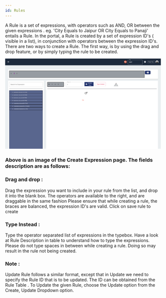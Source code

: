 ```yaml
---
id: Rules
---
```



A Rule is a set of expressions, with operators such as AND, OR between the given expressions . eg. 'City Equals to Jaipur OR City Equals to Panaji' entails a Rule. In the portal, a Rule is created by a set of expression ID's ( visible in a list), in conjunction with operators between the expression ID's. There are two ways to create a Rule. The first way, is by using the drag and drop feature, or by simply typing the rule to be created.

![alt text for screen readers](/img/rule/rules.png "Text to show on mouseover")

### Above is an image of the Create Expression page. The fields description are as follows:
### Drag and drop : 
Drag the expression you want to include in your rule from the list, and drop it into the blank box. The operators are available to the right, and are draggable in the same fashion Please ensure that while creating a rule, the braces are balanced, the expression ID's are valid. Click on save rule to create

### Type Instead :
Type the operator separated list of expressions in the typebox. Have a look at Rule Description in table to understand how to type the expressions. Please do not type spaces in between while creating a rule. Doing so may result in the rule not being created.

### Note :
 Update Rule follows a similar format, except that in Update we need to specify the Rule ID that is to be updated. The ID can be obtained from the Rule Table . To Update the given Rule, choose the Update option from the Create, Update Dropdown option.